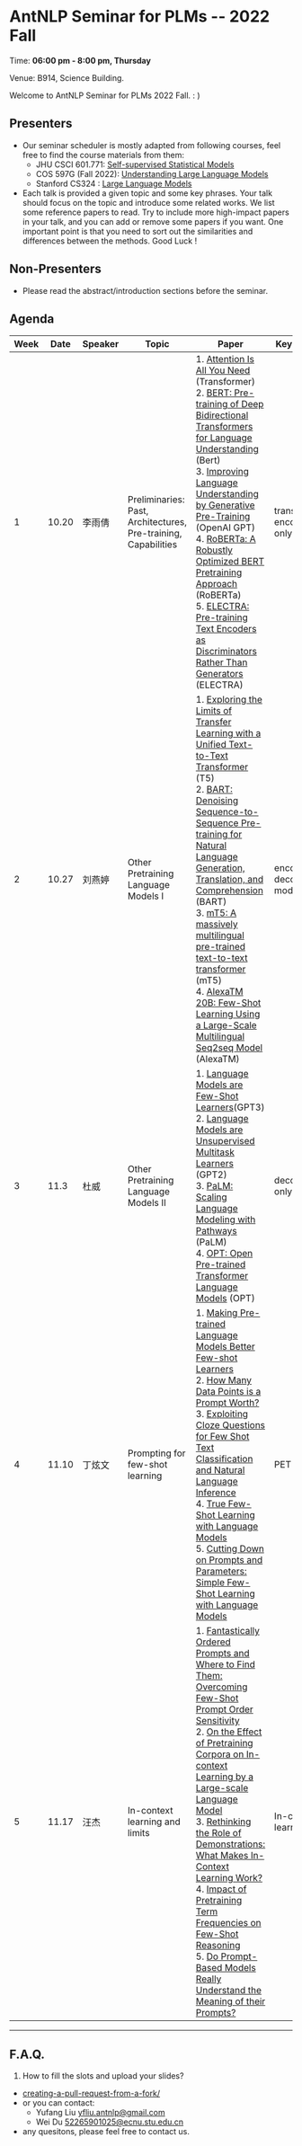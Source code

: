 # AntNLP Seminar for PLMs -- 2022 Fall

Time: **06:00 pm - 8:00 pm, Thursday**

Venue: B914, Science Building.

Welcome to AntNLP Seminar for PLMs 2022 Fall. : )

## Presenters
- Our seminar scheduler is mostly adapted from following courses, feel free to find the course materials from them:
    - JHU CSCI 601.771: [Self-supervised Statistical Models](http://self-supervised.cs.jhu.edu/)
    - COS 597G (Fall 2022): [Understanding Large Language Models](https://www.cs.princeton.edu/courses/archive/fall22/cos597G/)
    - Stanford CS324 : [Large Language Models](https://stanford-cs324.github.io/winter2022/lectures/)
- Each talk is provided a given topic and some key phrases. Your talk should focus on the topic and introduce some related works. We list some reference papers to read. Try to include more high-impact papers in your talk, and you can add or remove some papers if you want. One important point is that you need to sort out the similarities and differences between the methods. Good Luck !

## Non-Presenters
- Please read the abstract/introduction sections before the seminar.

## Agenda
Week | Date  | Speaker | Topic     |Paper      | Key Phrase |Slides
---- | ----  | ----	   | ---- 	   | ----      | ----      | ---- 
1 	 | 10.20  | 李雨倩   | Preliminaries: Past, Architectures, Pre-training, Capabilities | 1. [Attention Is All You Need](https://arxiv.org/abs/1706.03762) (Transformer) <br>   2.  [BERT: Pre-training of Deep Bidirectional Transformers for Language Understanding](https://arxiv.org/pdf/1810.04805.pdf) (Bert) <br> 3. [ Improving Language Understanding by Generative Pre-Training](https://s3-us-west-2.amazonaws.com/openai-assets/research-covers/language-unsupervised/language_understanding_paper.pdf) (OpenAI GPT) <br> 4. [RoBERTa: A Robustly Optimized BERT Pretraining Approach](https://arxiv.org/pdf/1907.11692.pdf) (RoBERTa) <br> 5. [ELECTRA: Pre-training Text Encoders as Discriminators Rather Than Generators](https://arxiv.org/pdf/2003.10555.pdf) (ELECTRA)|   transformer; encoder-only models|[Slides](https://github.com/AntNLP/seminar/tree/master/2022Fall_PLM/week1/ppt.pptx)
2 	 | 10.27  | 刘燕婷	| Other Pretraining Language Models I|1. [Exploring the Limits of Transfer Learning with a Unified Text-to-Text Transformer](https://arxiv.org/pdf/1910.10683.pdf) (T5)<br> 2. [BART: Denoising Sequence-to-Sequence Pre-training for Natural Language Generation, Translation, and Comprehension](https://arxiv.org/pdf/1910.13461.pdf) (BART) <br> 3. [ mT5: A massively multilingual pre-trained text-to-text transformer](https://arxiv.org/pdf/2010.11934.pdf) (mT5) <br> 4. [AlexaTM 20B: Few-Shot Learning Using a Large-Scale Multilingual Seq2seq Model](https://arxiv.org/pdf/2208.01448.pdf) (AlexaTM) | encoder-decoder models |
3 	 | 11.3  |  杜威    | Other Pretraining Language Models II          | 1. [Language Models are Few-Shot Learners](https://arxiv.org/pdf/2005.14165.pdf)(GPT3) <br> 2. [Language Models are Unsupervised Multitask Learners](https://d4mucfpksywv.cloudfront.net/better-language-models/language_models_are_unsupervised_multitask_learners.pdf) (GPT2) <br> 3. [PaLM: Scaling Language Modeling with Pathways](https://arxiv.org/pdf/2204.02311.pdf) (PaLM) <br> 4. [OPT: Open Pre-trained Transformer Language Models](https://arxiv.org/pdf/2205.01068.pdf) (OPT)        |   decoder-only models        |
4 	 | 11.10 | 丁炫文   |  Prompting for few-shot learning |1. [ Making Pre-trained Language Models Better Few-shot Learners](https://arxiv.org/pdf/2012.15723.pdf) <br> 2. [ How Many Data Points is a Prompt Worth?](https://arxiv.org/pdf/2103.08493.pdf) <br> 3. [Exploiting Cloze Questions for Few Shot Text Classification and Natural Language Inference](https://arxiv.org/pdf/2001.07676.pdf) <br> 4. [True Few-Shot Learning with Language Models](https://arxiv.org/pdf/2105.11447.pdf) <br> 5. [Cutting Down on Prompts and Parameters: Simple Few-Shot Learning with Language Models](https://arxiv.org/pdf/2106.13353.pdf) |  PET         |    
5 	 | 11.17 | 汪杰 | In-context learning and limits         | 1.  [Fantastically Ordered Prompts and Where to Find Them: Overcoming Few-Shot Prompt Order Sensitivity](https://arxiv.org/abs/2104.08786) <br> 2. [On the Effect of Pretraining Corpora on In-context Learning by a Large-scale Language Model](https://arxiv.org/abs/2204.13509) <br> 3. [Rethinking the Role of Demonstrations: What Makes In-Context Learning Work?](https://arxiv.org/pdf/2202.12837.pdf)<br> 4. [Impact of Pretraining Term Frequencies on Few-Shot Reasoning](https://arxiv.org/pdf/2202.07206.pdf) <br> 5. [Do Prompt-Based Models Really Understand the Meaning of their Prompts?](https://arxiv.org/abs/2109.01247) |  In-context learning         |

---
## F.A.Q.

1. How to fill the slots and upload your slides?
- [creating-a-pull-request-from-a-fork/](https://help.github.com/articles/creating-a-pull-request-from-a-fork/)
- or you can contact:
  - Yufang Liu <yfliu.antnlp@gmail.com>
  - Wei Du <52265901025@ecnu.stu.edu.cn>
- any quesitons, please feel free to contact us.